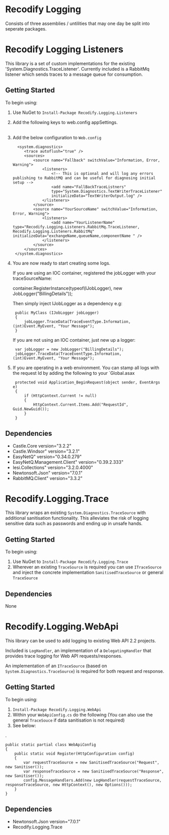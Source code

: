 Recodify Logging
=================

Consists of three assemblies / untilities that may one day be split into seperate packages.


Recodify Logging Listeners
===========================

This library is a set of custom implementations for the existing 'System.Diagnostics.TraceListener'.
Currently included is a RabbitMq listener which sends traces to a message queue for consumption.

Getting Started
---------------

To begin using:

1. Use NuGet to `Install-Package Recodify.Logging.Listeners`
2. Add the following keys to web.config appSettings.  
        <!--  This is a tag used to differentiate logs by environment -->
        <add key="RecodifyLogging:Environment" value="Local" />  
        <!--    This is the connection string to your rabbitMQ instance -->
        <add key="RabbitMqConnectionString" value="host=cascadelogs.cloudapp.net;virtualHost=/;username=publisher;password=snowwhite"/>
3. Add the below configuration to `Web.config`

	     <system.diagnostics>
		    <trace autoflush="true" />
	    	<sources>
			    <source name="Fallback" switchValue="Information, Error, Warning">
				    <listeners>
                        <!-- This is optional and will log any errors publishing to RabbitMQ and can be useful for diagnosing initial setup -->
                        <add name="FallBackTraceListners"
                        type="System.Diagnostics.TextWriterTraceListener"
                        initializeData="TextWriterOutput.log" />					
					</listeners>
				</source>					
				<source name="YourSourceName" switchValue="Information, Error, Warning">
					<listeners>
                        <add name="YourListenerName" type="Recodify.Logging.Listeners.RabbitMq.TraceListener, Recodify.Logging.Listeners.RabbitMq" initializeData="exchangeName,queueName,componentName " />
					</listeners>
				</source>
			</sources>
        </system.diagnostics>
	
    
4. You are now ready to start creating some logs.

   If you are using an IOC container, registered the jobLogger with your traceSourceName:

    container.RegisterInstance(typeof(IJobLogger), new JobLogger("BillingDetails"));
    
   Then simply inject IJobLogger as a dependency e.g:

        public MyClass (IJobLogger jobLogger)
        {
            jobLogger.TraceData(TraceEventType.Information, (int)Event.MyEvent, "Your Message");
        }

   If you are not using an IOC container, just new up a logger:

        var jobLogger = new JobLogger("BillingDetails");
        jobLogger.TraceData(TraceEventType.Information, (int)Event.MyEvent, "Your Message");
     
5. If you are operating in a web environment. You can stamp all logs with the request Id by adding the following to your `Global.asax

        protected void Application_BeginRequest(object sender, EventArgs e)
        {
            if (HttpContext.Current != null)
            {
                HttpContext.Current.Items.Add("RequestId", Guid.NewGuid());               
            }
        }


Dependencies
------------

- Castle.Core version="3.2.2"
- Castle.Windsor" version="3.2.1"  
- EasyNetQ" version="0.34.0.279"
- EasyNetQ.Management.Client" version="0.39.2.333"
- Iesi.Collections" version="3.2.0.4000"  
- Newtonsoft.Json" version="7.0.1"  
- RabbitMQ.Client" version="3.3.2"


Recodify.Logging.Trace
=========================

This library wraps an existing `System.Diagnostics.TraceSource` with additional sanitisation functionality.
This alleviates the risk of logging sensitive data such as passwords and ending up in unsafe hands.

Getting Started
---------------

To begin using:

1. Use NuGet to `Install-Package Recodify.Logging.Trace`
2. Wherever an existing `TraceSource` is required you can use `ITraceSource` and inject the concrete implementation `SanitisedTraceSource` or general `TraceSource`

Dependencies
------------

None


Recodify.Logging.WebApi
=========================

This library can be used to add logging to existing Web API 2.2 projects. 

Included is `LogHandler`, an implementation of a `DelegatingHandler` that provides trace logging for Web API requests/responses.

An implementation of an `ITraceSource` (based on `System.Diagnostics.TraceSource`) is required for both request and response.

Getting Started
---------------

To begin using:

1. `Install-Package Recodify.Logging.WebApi`
2. Within your `WebApiConfig.cs` do the following (You can also use the general `TraceSouce` if data sanitisation is not required)
3. See below:

.

    public static partial class WebApiConfig
    {
	    public static void Register(HttpConfiguration config)
		{
			var requestTraceSource = new SanitisedTraceSource("Request", new Sanitiser());
			var responseTraceSource = new SanitisedTraceSource("Response", new Sanitiser());
            config.MessageHandlers.Add(new LogHandler(requestTraceSource, responseTraceSource, new HttpContext(), new Options()));	
        }
    }

Dependencies
------------

- Newtonsoft.Json version="7.0.1"
- Recodify.Logging.Trace
